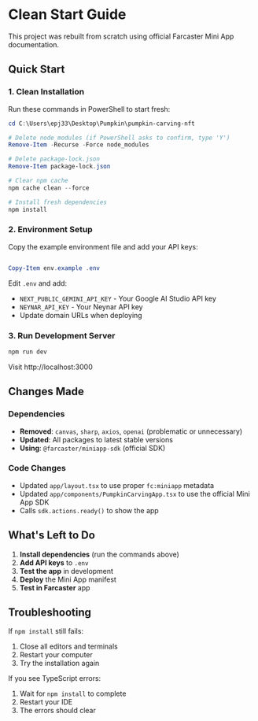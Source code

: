 # Clean Start Guide

This project was rebuilt from scratch using official Farcaster Mini App documentation.

## Quick Start

### 1. Clean Installation

Run these commands in PowerShell to start fresh:

```powershell
cd C:\Users\epj33\Desktop\Pumpkin\pumpkin-carving-nft

# Delete node_modules (if PowerShell asks to confirm, type 'Y')
Remove-Item -Recurse -Force node_modules

# Delete package-lock.json
Remove-Item package-lock.json

# Clear npm cache
npm cache clean --force

# Install fresh dependencies
npm install
```

### 2. Environment Setup

Copy the example environment file and add your API keys:

```powershell

Copy-Item env.example .env
```

Edit `.env` and add:
- `NEXT_PUBLIC_GEMINI_API_KEY` - Your Google AI Studio API key
- `NEYNAR_API_KEY` - Your Neynar API key
- Update domain URLs when deploying

### 3. Run Development Server

```powershell
npm run dev
```

Visit http://localhost:3000

## Changes Made

### Dependencies
- **Removed**: `canvas`, `sharp`, `axios`, `openai` (problematic or unnecessary)
- **Updated**: All packages to latest stable versions
- **Using**: `@farcaster/miniapp-sdk` (official SDK)

### Code Changes
- Updated `app/layout.tsx` to use proper `fc:miniapp` metadata
- Updated `app/components/PumpkinCarvingApp.tsx` to use the official Mini App SDK
- Calls `sdk.actions.ready()` to show the app

## What's Left to Do

1. **Install dependencies** (run the commands above)
2. **Add API keys** to `.env`
3. **Test the app** in development
4. **Deploy** the Mini App manifest
5. **Test in Farcaster** app

## Troubleshooting

If `npm install` still fails:
1. Close all editors and terminals
2. Restart your computer
3. Try the installation again

If you see TypeScript errors:
1. Wait for `npm install` to complete
2. Restart your IDE
3. The errors should clear
